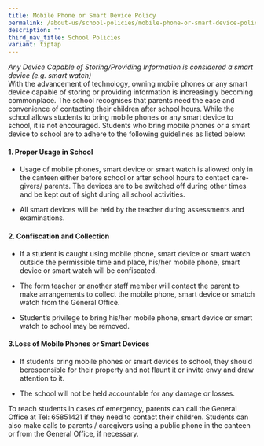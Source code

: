 ```yaml
---
title: Mobile Phone or Smart Device Policy
permalink: /about-us/school-policies/mobile-phone-or-smart-device-policy/
description: ""
third_nav_title: School Policies
variant: tiptap
---
```

<p><em>Any Device Capable of Storing/Providing Information is considered a smart device (e.g. smart watch)</em>
<br>With the advancement of technology, owning mobile phones or any smart
device capable of storing or providing information is increasingly becoming
commonplace. The school recognises that parents need the ease and convenience
of contacting their children after school hours. While the school allows
students to bring mobile phones or any smart device to school, it is not
encouraged. Students who bring mobile phones or a smart device to school
are to adhere to the following guidelines as listed below:</p>
<h4><strong>1. Proper Usage in School</strong></h4>
<ul data-tight="true" class="tight">
<li>
<p>Usage of mobile phones, smart device or smart watch is allowed only in
the canteen either before school or after school hours to contact care-givers/
parents. The devices are to be switched off during other times and be kept
out of sight during all school activities.&nbsp;</p>
</li>
<li>
<p>All smart devices will be held by the teacher during assessments and examinations.</p>
</li>
</ul>
<h4><strong>2. Confiscation and Collection</strong></h4>
<ul data-tight="true" class="tight">
<li>
<p>If a student is caught using mobile phone, smart device or smart watch
outside the permissible time and place, his/her mobile phone, smart device
or smart watch will be confiscated.</p>
</li>
<li>
<p>The form teacher or another staff member will contact the parent to make
arrangements to collect the mobile phone, smart device or smatch watch
from the General Office.</p>
</li>
<li>
<p>Student’s privilege to bring his/her mobile phone, smart device or smart
watch to school may be removed.</p>
</li>
</ul>
<h4><strong>3.Loss of Mobile Phones or Smart Devices</strong></h4>
<ul data-tight="true" class="tight">
<li>
<p>If students bring mobile phones or smart devices to school, they should
beresponsible for their property and not flaunt it or invite envy and draw
attention to it.</p>
</li>
<li>
<p>The school will not be held accountable for any damage or losses.</p>
<p></p>
</li>
</ul>
<p>To reach students in cases of emergency, parents can call the General
Office at Tel: 65851421 if they need to contact their children. Students
can also make calls to parents / caregivers using a public phone in the
canteen or from the General Office, if necessary.</p>
<p></p>